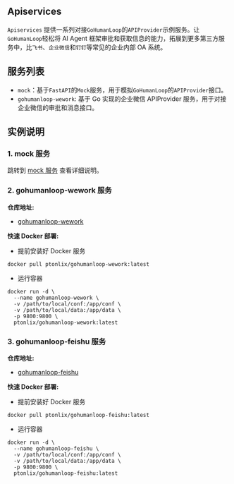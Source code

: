 ## Apiservices

`Apiservices` 提供一系列对接`GoHumanLoop`的`APIProvider`示例服务。让`GoHumanLoop`轻松将 AI Agent 框架审批和获取信息的能力，拓展到更多第三方服务中，比`飞书`、`企业微信`和`钉钉`等常见的企业内部 OA 系统。

## 服务列表

- `mock`：基于`FastAPI`的`Mock`服务，用于模拟`GoHumanLoop`的`APIProvider`接口。
- `gohumanloop-wework`: 基于 Go 实现的企业微信 APIProvider 服务，用于对接企业微信的审批和消息接口。

## 实例说明

### 1. mock 服务

跳转到 [mock 服务](./mock/README.md) 查看详细说明。

### 2. gohumanloop-wework 服务

**仓库地址:**

- [gohumanloop-wework](https://github.com/ptonlix/gohumanloop-wework)

**快速 Docker 部署:**

- 提前安装好 Docker 服务

```shell
docker pull ptonlix/gohumanloop-wework:latest
```

- 运行容器

```shell
docker run -d \
  --name gohumanloop-wework \
  -v /path/to/local/conf:/app/conf \
  -v /path/to/local/data:/app/data \
  -p 9800:9800 \
  ptonlix/gohumanloop-wework:latest

```

### 3. gohumanloop-feishu 服务

**仓库地址:**

- [gohumanloop-feishu](https://github.com/ptonlix/gohumanloop-feishu)

**快速 Docker 部署:**

- 提前安装好 Docker 服务

```shell
docker pull ptonlix/gohumanloop-feishu:latest
```

- 运行容器

```shell
docker run -d \
  --name gohumanloop-feishu \
  -v /path/to/local/conf:/app/conf \
  -v /path/to/local/data:/app/data \
  -p 9800:9800 \
  ptonlix/gohumanloop-feishu:latest

```
